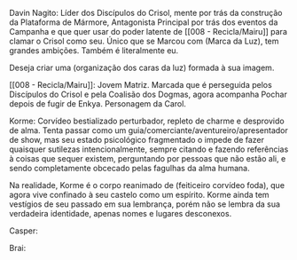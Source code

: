 Davin Nagito: Líder dos Discípulos do Crisol, mente por trás da construção da Plataforma de Mármore, Antagonista Principal por trás dos eventos da Campanha e que quer usar do poder latente de [[008 - Recicla/Mairu]] para clamar o Crisol como seu. Único que se Marcou com (Marca da Luz), tem grandes ambições. Também é literalmente eu.

Deseja criar uma (organização dos caras da luz) formada à sua imagem.

[[008 - Recicla/Mairu]]: Jovem Matriz. Marcada que é perseguida pelos Discípulos do Crisol e pela Coalisão dos Dogmas, agora acompanha Pochar depois de fugir de Enkya. Personagem da Carol.

Korme: Corvídeo bestializado perturbador, repleto de charme e desprovido de alma. Tenta passar como um guia/comerciante/aventureiro/apresentador de show, mas seu estado psicológico fragmentado o impede de fazer quaisquer sutilezas intencionalmente, sempre citando e fazendo referências à coisas que sequer existem, perguntando por pessoas que não estão ali, e sendo completamente obcecado pelas fagulhas da alma humana.

Na realidade, Korme é o corpo reanimado de (feiticeiro corvídeo foda), que agora vive confinado à seu castelo como um espírito. Korme ainda tem vestígios de seu passado em sua lembrança, porém não se lembra da sua verdadeira identidade, apenas nomes e lugares desconexos.

Casper:

Brai:

